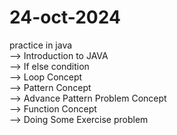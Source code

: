 # 24-oct-2024
practice in java <br>
--> Introduction to JAVA <br>
--> If else condition <br>
--> Loop Concept <br>
--> Pattern Concept <br>
--> Advance Pattern Problem Concept <br>
--> Function Concept <br>
--> Doing Some Exercise problem <br>
